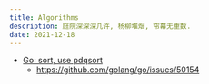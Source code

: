 ```yaml
---
title: Algorithms
description: 庭院深深深几许, 杨柳堆烟, 帘幕无重数.
date: 2021-12-18
---
```


- [Go: sort, use pdqsort](https://github.com/golang/go/commit/72e77a7f41bbf45d466119444307fd3ae996e257)
  - https://github.com/golang/go/issues/50154
